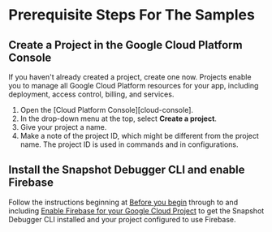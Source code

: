 # Prerequisite Steps For The Samples

## Create a Project in the Google Cloud Platform Console

If you haven't already created a project, create one now. Projects enable you to
manage all Google Cloud Platform resources for your app, including deployment,
access control, billing, and services.

1. Open the [Cloud Platform Console][cloud-console].
1. In the drop-down menu at the top, select **Create a project**.
1. Give your project a name.
1. Make a note of the project ID, which might be different from the project
   name. The project ID is used in commands and in configurations.

## Install the Snapshot Debugger CLI and enable Firebase

Follow the instructions beginning at [Before you
begin](../README.md#before-you-begin) through to and including [Enable
Firebase for your Google Cloud
Project](../README.md#enable-firebase-for-your-google-cloud-project) to
get the Snapshot Debugger CLI installed and your project configured to use
Firebase.
